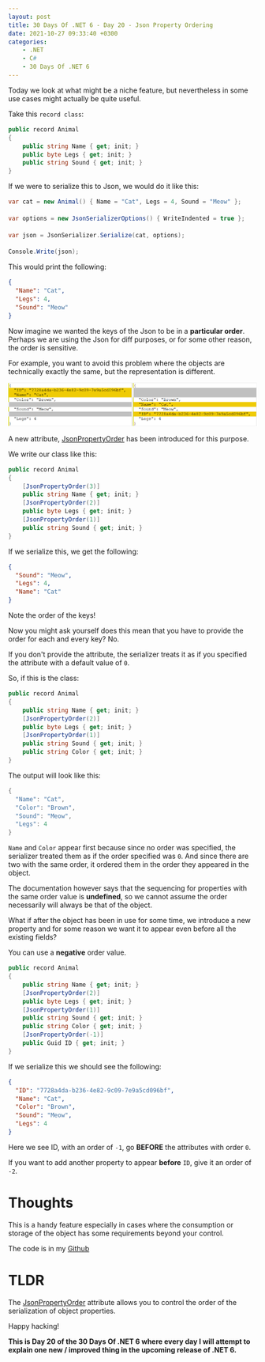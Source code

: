 ```yaml
---
layout: post
title: 30 Days Of .NET 6 - Day 20 - Json Property Ordering
date: 2021-10-27 09:33:40 +0300
categories:
    - .NET
    - C#
    - 30 Days Of .NET 6
---
```

Today we look at what might be a niche feature, but nevertheless in some use cases might actually be quite useful.

Take this `record class`:

```csharp
public record Animal
{
    public string Name { get; init; }
    public byte Legs { get; init; }
    public string Sound { get; init; }
}
```

If we were to serialize this to Json, we would do it like this:

```csharp
var cat = new Animal() { Name = "Cat", Legs = 4, Sound = "Meow" };

var options = new JsonSerializerOptions() { WriteIndented = true };

var json = JsonSerializer.Serialize(cat, options);

Console.Write(json);
```

This would print the following:

```json
{
  "Name": "Cat",
  "Legs": 4,
  "Sound": "Meow"
}
```

Now imagine we wanted the keys of the Json to be in a **particular order**. Perhaps we are using the Json for diff purposes, or for some other reason, the order is sensitive.

For example, you want to avoid this problem where the objects are technically exactly the same, but the representation is different.

![](../images/2021/10/JsonOrderDiff.png)

A new attribute, [JsonPropertyOrder](https://docs.microsoft.com/en-us/dotnet/api/system.text.json.serialization.jsonpropertyorderattribute?view=net-6.0) has been introduced for this purpose.

We write our class like this:

```csharp
public record Animal
{
    [JsonPropertyOrder(3)]
    public string Name { get; init; }
    [JsonPropertyOrder(2)]
    public byte Legs { get; init; }
    [JsonPropertyOrder(1)]
    public string Sound { get; init; }
}
```

If we serialize this, we get the following:

```json
{
  "Sound": "Meow",
  "Legs": 4,
  "Name": "Cat"
}
```

Note the order of the keys!

Now you might ask yourself does this mean that you have to provide the order for each and every key? No. 

If you don't provide the attribute, the serializer treats it as if you specified the attribute with a default value of `0`.

So, if this is the class:

```csharp
public record Animal
{
    public string Name { get; init; }
    [JsonPropertyOrder(2)]
    public byte Legs { get; init; }
    [JsonPropertyOrder(1)]
    public string Sound { get; init; }
    public string Color { get; init; }
}
```

The output will look like this:

```csharp
{
  "Name": "Cat",
  "Color": "Brown",
  "Sound": "Meow",
  "Legs": 4
}
```

`Name` and `Color` appear first because since no order was specified, the serializer treated them as if the order specified was `0`. And since there are two with the same order, it ordered them in the order they appeared in the object.

The documentation however says that the sequencing for properties with the same order value is **undefined**, so we cannot assume the order necessarily will always be that of the object.

What if after the object has been in use for some time, we introduce a new property and for some reason we want it to appear even before all the existing fields?

You can use a **negative** order value.

```csharp
public record Animal
{
    public string Name { get; init; }
    [JsonPropertyOrder(2)]
    public byte Legs { get; init; }
    [JsonPropertyOrder(1)]
    public string Sound { get; init; }
    public string Color { get; init; }
    [JsonPropertyOrder(-1)]
    public Guid ID { get; init; }
}
```

If we serialize this we should see the following:

```json
{
  "ID": "7728a4da-b236-4e82-9c09-7e9a5cd096bf",
  "Name": "Cat",
  "Color": "Brown",
  "Sound": "Meow",
  "Legs": 4
}
```

Here we see ID, with an order of `-1`, go **BEFORE** the attributes with order `0`.

If you want to add another property to appear **before** `ID`, give it an order of `-2`.

# Thoughts

This is a handy feature especially in cases where the consumption or storage of the object has some requirements beyond your control.

The code is in my [Github](https://github.com/conradakunga/BlogCode/tree/master/2021-10-27%20-%2030%20Days%20Of%20.NET%206%20-%20Day%2020%20-%20Json%20Property%20Ordering)

# TLDR

The [JsonPropertyOrder](https://docs.microsoft.com/en-us/dotnet/api/system.text.json.serialization.jsonpropertyorderattribute?view=net-6.0) attribute allows you to control the order of the serialization of object properties.

Happy hacking!

**This is Day 20 of the 30 Days Of .NET 6 where every day I will attempt to explain one new / improved thing in the upcoming release of .NET 6.**